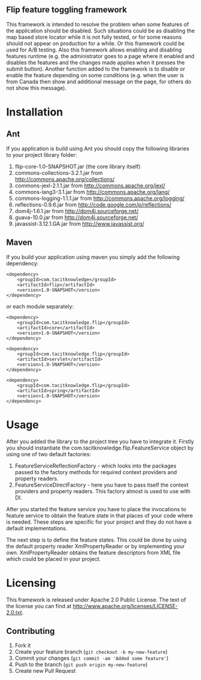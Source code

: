 ## Flip feature toggling framework

This framework is intended to resolve the problem when some features of the 
application should be disabled. Such situations could be as disabling the
map based store locator while it is not fully tested, or for some reasons
should not appear on production for a while. Or this framework could be used
for A/B testing. 
Also this framework allows enabling and disabling features runtime (e.g. the
administrator goes to a page where it enabled and disables the features and
the changes made applies when it presses the submit button). 
Another function added to the framework is to disable or enable the feature
depending on some conditions (e.g. when the user is from Canada then show
and additional message on the page, for others do not show this message).

# Installation

## Ant

If you application is build using Ant you should copy the following libraries
to your project library folder:

1. flip-core-1.0-SNAPSHOT.jar (the core library itself)
2. commons-collections-3.2.1.jar from http://commons.apache.org/collections/
3. commons-jexl-2.1.1.jar from http://commons.apache.org/jexl/
4. commons-lang3-3.1.jar from http://commons.apache.org/lang/
5. commons-logging-1.1.1.jar from http://commons.apache.org/logging/
6. reflections-0.9.6.jar from http://code.google.com/p/reflections/
7. dom4j-1.6.1.jar from http://dom4j.sourceforge.net/
8. guava-10.0.jar from http://dom4j.sourceforge.net/
9. javassist-3.12.1.GA.jar from http://www.javassist.org/


## Maven

If you build your application using maven you simply add the following dependency:

    <dependency>
        <groupId>com.tacitknowledge</groupId>
        <artifactId>flip</artifactId>
        <version>1.0-SNAPSHOT</version>
    </dependency>

or each module separately:

    <dependency>
        <groupId>com.tacitknowledge.flip</groupId>
        <artifactId>core</artifactId>
        <version>1.0-SNAPSHOT</version>
    </dependency>
    
    <dependency>
        <groupId>com.tacitknowledge.flip</groupId>
        <artifactId>servlet</artifactId>
        <version>1.0-SNAPSHOT</version>
    </dependency>
    
    <dependency>
        <groupId>com.tacitknowledge.flip</groupId>
        <artifactId>spring</artifactId>
        <version>1.0-SNAPSHOT</version>
    </dependency>

# Usage

After you added the library to the project tree you have to integrate it. 
Firstly you should instantiate the com.tacitknowledge.flip.FeatureService
object by using one of two default factories:
1. FeatureServiceReflectionFactory - which looks into the packages passed to the 
    factory methods for required context providers and property readers.
2. FeatureServiceDirectFactory - here you have to pass itself the context providers
    and property readers. This factory almost is used to use with DI.

After you started the feature service you have to place the invocations to
feature service to obtain the feature state in that places of your code 
where is needed. These steps are specific for your project and they do not 
have a default implementations.

The next step is to define the feature states. This could be done by using
the default property reader XmlPropertyReader or by implementing your own.
XmlPropertyReader obtains the feature descriptors from XML file which could
be placed in your project.


# Licensing

This framework is released under Apache 2.0 Public License. The text of the
license you can find at http://www.apache.org/licenses/LICENSE-2.0.txt.

## Contributing

1. Fork it
2. Create your feature branch (`git checkout -b my-new-feature`)
3. Commit your changes (`git commit -am 'Added some feature'`)
4. Push to the branch (`git push origin my-new-feature`)
5. Create new Pull Request
